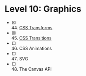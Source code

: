 # Level 10: Graphics

- [x] 44. [CSS Transforms](./44-css-transforms.md)
- [x] 45. [CSS Transitions](./45-css-transitions.md)
- [ ] 46. CSS Animations
- [ ] 47. SVG
- [ ] 48. The Canvas API
